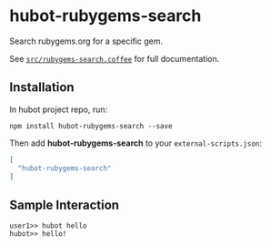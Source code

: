 # hubot-rubygems-search

Search rubygems.org for a specific gem.

See [`src/rubygems-search.coffee`](src/rubygems-search.coffee) for full documentation.

## Installation

In hubot project repo, run:

`npm install hubot-rubygems-search --save`

Then add **hubot-rubygems-search** to your `external-scripts.json`:

```json
[
  "hubot-rubygems-search"
]
```

## Sample Interaction

```
user1>> hubot hello
hubot>> hello!
```
